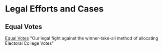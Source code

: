 # Legal Efforts and Cases

## Equal Votes

[Equal Votes](https://equalcitizens.us/equal-votes/)
"Our legal fight against the winner-take-all method of allocating Electoral College Votes"
